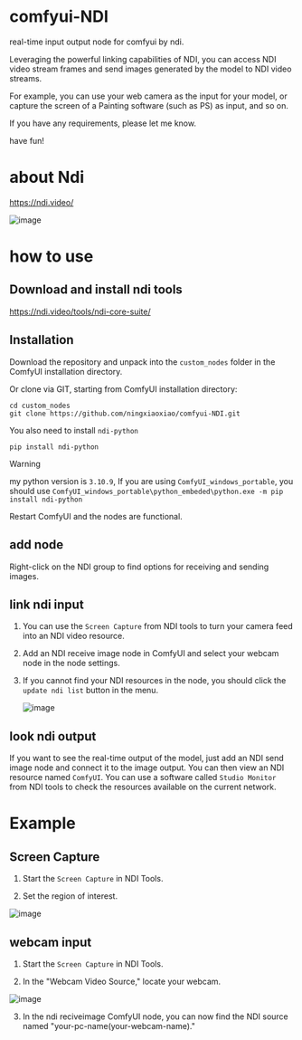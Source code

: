 # comfyui-NDI
real-time input output node for comfyui by ndi.

Leveraging the powerful linking capabilities of NDI, you can access NDI video stream frames and send images generated by the model to NDI video streams.

For example, you can use your web camera as the input for your model, or capture the screen of a Painting software (such as PS) as input, and so on. 

If you have any requirements, please let me know.

have fun!
# about Ndi
https://ndi.video/

![image](https://github.com/ningxiaoxiao/comfyui-NDI/assets/18553762/7221b5b0-c342-4061-9838-1e2af1808bf6)

# how to use
## Download and install ndi tools

https://ndi.video/tools/ndi-core-suite/

## Installation

Download the repository and unpack into the `custom_nodes` folder in the ComfyUI installation directory.

Or clone via GIT, starting from ComfyUI installation directory:
```
cd custom_nodes
git clone https://github.com/ningxiaoxiao/comfyui-NDI.git
```
You also need to install `ndi-python`
```
pip install ndi-python
```

> [!WARNING]
> my python version is `3.10.9`,
> If you are using `ComfyUI_windows_portable`, you should use `ComfyUI_windows_portable\python_embeded\python.exe -m pip install ndi-python`

Restart ComfyUI and the nodes are functional.

## add node
Right-click on the NDI group to find options for receiving and sending images.

## link ndi input
1. You can use the `Screen Capture` from NDI tools to turn your camera feed into an NDI video resource.

1. Add an NDI receive image node in ComfyUI and select your webcam node in the node settings.

1. If you cannot find your NDI resources in the node, you should click the `update ndi list` button in the menu.


   ![image](https://github.com/ningxiaoxiao/comfyui-NDI/assets/18553762/70e4748f-cd74-486d-8149-e722cac67c27)

 

## look ndi output
If you want to see the real-time output of the model, just add an NDI send image node and connect it to the image output. You can then view an NDI resource named `ComfyUI`.
You can use a software called `Studio Monitor` from NDI tools to check the resources available on the current network.

# Example
## Screen Capture
1. Start the `Screen Capture` in NDI Tools.

1. Set the region of interest.

![image](https://github.com/ningxiaoxiao/comfyui-NDI/assets/18553762/c146f1f7-7a63-4a0a-927e-63f981b7c873)

## webcam input
1. Start the `Screen Capture` in NDI Tools.

1. In the "Webcam Video Source," locate your webcam.

![image](https://github.com/ningxiaoxiao/comfyui-NDI/assets/18553762/930bb416-775f-4a74-80b5-ecf1b70249e7)

3. In the ndi reciveimage ComfyUI node, you can now find the NDI source named "your-pc-name(your-webcam-name)."

